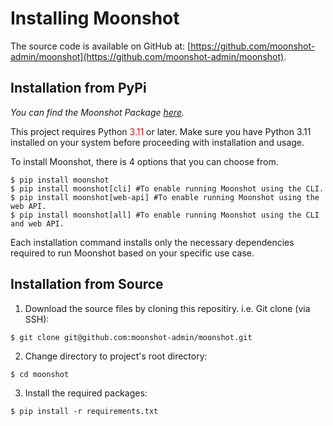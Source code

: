 # Installing Moonshot
The source code is available on GitHub at: [https://github.com/moonshot-admin/moonshot](https://github.com/moonshot-admin/moonshot).

## Installation from PyPi
*You can find the Moonshot Package [here](pypi.com).*

This project requires Python <span style="color:red;">3.11</span>
 or later. Make sure you have Python 3.11 installed on your system before proceeding with installation and usage.


To install Moonshot, there is 4 options that you can choose from.
```
$ pip install moonshot
$ pip install moonshot[cli] #To enable running Moonshot using the CLI.
$ pip install moonshot[web-api] #To enable running Moonshot using the web API.
$ pip install moonshot[all] #To enable running Moonshot using the CLI and web API.
```
Each installation command installs only the necessary dependencies required to run Moonshot based on your specific use case.

## Installation from Source
1. Download the source files by cloning this repositiry. i.e. Git clone (via SSH):
```
$ git clone git@github.com:moonshot-admin/moonshot.git
```
2. Change directory to project's root directory:
```
$ cd moonshot
``` 
3. Install the required packages:
```
$ pip install -r requirements.txt
```